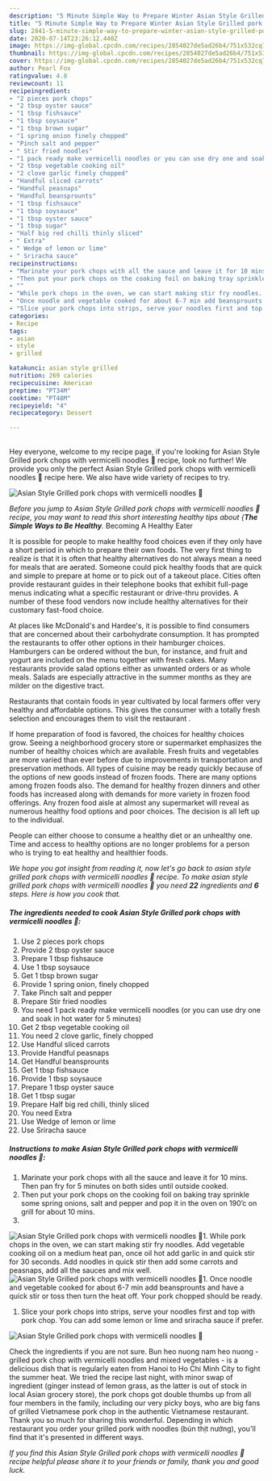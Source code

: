 ```yaml
---
description: "5 Minute Simple Way to Prepare Winter Asian Style Grilled pork chops with vermicelli noodles 🍜"
title: "5 Minute Simple Way to Prepare Winter Asian Style Grilled pork chops with vermicelli noodles 🍜"
slug: 2841-5-minute-simple-way-to-prepare-winter-asian-style-grilled-pork-chops-with-vermicelli-noodles
date: 2020-07-14T23:26:12.440Z
image: https://img-global.cpcdn.com/recipes/2854027de5ad26b4/751x532cq70/asian-style-grilled-pork-chops-with-vermicelli-noodles-🍜-recipe-main-photo.jpg
thumbnail: https://img-global.cpcdn.com/recipes/2854027de5ad26b4/751x532cq70/asian-style-grilled-pork-chops-with-vermicelli-noodles-🍜-recipe-main-photo.jpg
cover: https://img-global.cpcdn.com/recipes/2854027de5ad26b4/751x532cq70/asian-style-grilled-pork-chops-with-vermicelli-noodles-🍜-recipe-main-photo.jpg
author: Pearl Fox
ratingvalue: 4.8
reviewcount: 11
recipeingredient:
- "2 pieces pork chops"
- "2 tbsp oyster sauce"
- "1 tbsp fishsauce"
- "1 tbsp soysauce"
- "1 tbsp brown sugar"
- "1 spring onion finely chopped"
- "Pinch salt and pepper"
- " Stir fried noodles"
- "1 pack ready make vermicelli noodles or you can use dry one and soak in hot water for 5 minutes"
- "2 tbsp vegetable cooking oil"
- "2 clove garlic finely chopped"
- "Handful sliced carrots"
- "Handful peasnaps"
- "Handful beansprounts"
- "1 tbsp fishsauce"
- "1 tbsp soysauce"
- "1 tbsp oyster sauce"
- "1 tbsp sugar"
- "Half big red chilli thinly sliced"
- " Extra"
- " Wedge of lemon or lime"
- " Sriracha sauce"
recipeinstructions:
- "Marinate your pork chops with all the sauce and leave it for 10 mins. Then pan fry for 5 minutes on both sides until outside cooked."
- "Then put your pork chops on the cooking foil on baking tray sprinkle some spring onions, salt and pepper and pop it in the oven on 190’c on grill for about 10 mins."
- ""
- "While pork chops in the oven, we can start making stir fry noodles. Add vegetable cooking oil on a medium heat pan, once oil hot add garlic in and quick stir for 30 seconds. Add noodles in quick stir then add some carrots and peasnaps, add all the sauces and mix well."
- "Once noodle and vegetable cooked for about 6-7 min add beansprounts and have a quick stir or toss then turn the heat off. Your pork chopped should be ready."
- "Slice your pork chops into strips, serve your noodles first and top with pork chop. You can add some lemon or lime and sriracha sauce if prefer."
categories:
- Recipe
tags:
- asian
- style
- grilled

katakunci: asian style grilled 
nutrition: 269 calories
recipecuisine: American
preptime: "PT34M"
cooktime: "PT48M"
recipeyield: "4"
recipecategory: Dessert

---
```

<br>
Hey everyone, welcome to my recipe page, if you're looking for Asian Style Grilled pork chops with vermicelli noodles 🍜 recipe, look no further! We provide you only the perfect Asian Style Grilled pork chops with vermicelli noodles 🍜 recipe here. We also have wide variety of recipes to try.
<br>


![Asian Style Grilled pork chops with vermicelli noodles 🍜](https://img-global.cpcdn.com/recipes/2854027de5ad26b4/751x532cq70/asian-style-grilled-pork-chops-with-vermicelli-noodles-🍜-recipe-main-photo.jpg)

<i>Before you jump to Asian Style Grilled pork chops with vermicelli noodles 🍜 recipe, you may want to read this short interesting healthy tips about {<strong>The Simple Ways to Be Healthy</strong>.</i>
Becoming A Healthy Eater

It is possible for people to make healthy food choices even if they only have a short period in which to prepare their own foods. The very first thing to realize is that it is often that healthy alternatives do not always mean a need for meals that are aerated. Someone could pick healthy foods that are quick and simple to prepare at home or to pick out of a takeout place. Cities often provide restaurant guides in their telephone books that exhibit full-page menus indicating what a specific restaurant or drive-thru provides. A number of these food vendors now include healthy alternatives for their customary fast-food choice.

At places like McDonald's and Hardee's, it is possible to find consumers that are concerned about their carbohydrate consumption.  It has prompted the restaurants to offer other options in their hamburger choices. Hamburgers can be ordered without the bun, for instance, and fruit and yogurt are included on the menu together with fresh cakes. Many restaurants provide salad options either as unwanted orders or as whole meals.  Salads are especially attractive in the summer months as they are milder on the digestive tract.

Restaurants that contain foods in year cultivated by local farmers offer very healthy and affordable options.  This gives the consumer with a totally fresh selection and encourages them to visit the restaurant .

If home preparation of food is favored, the choices for healthy choices grow. Seeing a neighborhood grocery store or supermarket emphasizes the number of healthy choices which are available. Fresh fruits and vegetables are more varied than ever before due to improvements in transportation and preservation methods.  All types of cuisine may be ready quickly because of the options of new goods instead of frozen foods. There are many options among frozen foods also. The demand for healthy frozen dinners and other foods has increased along with demands for more variety in frozen food offerings. Any frozen food aisle at almost any supermarket will reveal as numerous healthy food options and poor choices. The decision is all left up to the individual.

People can either choose to consume a healthy diet or an unhealthy one. Time and access to healthy options are no longer problems for a person who is trying to eat healthy and healthier foods.


<i>We hope you got insight from reading it, now let's go back to asian style grilled pork chops with vermicelli noodles 🍜 recipe. To make asian style grilled pork chops with vermicelli noodles 🍜 you need <strong>22</strong> ingredients and <strong>6</strong> steps. Here is how you cook that.
</i>

##### The ingredients needed to cook Asian Style Grilled pork chops with vermicelli noodles 🍜:

1. Use 2 pieces pork chops
1. Provide 2 tbsp oyster sauce
1. Prepare 1 tbsp fishsauce
1. Use 1 tbsp soysauce
1. Get 1 tbsp brown sugar
1. Provide 1 spring onion, finely chopped
1. Take Pinch salt and pepper
1. Prepare  Stir fried noodles
1. You need 1 pack ready make vermicelli noodles (or you can use dry one and soak in hot water for 5 minutes)
1. Get 2 tbsp vegetable cooking oil
1. You need 2 clove garlic, finely chopped
1. Use Handful sliced carrots
1. Provide Handful peasnaps
1. Get Handful beansprounts
1. Get 1 tbsp fishsauce
1. Provide 1 tbsp soysauce
1. Prepare 1 tbsp oyster sauce
1. Get 1 tbsp sugar
1. Prepare Half big red chilli, thinly sliced
1. You need  Extra
1. Use  Wedge of lemon or lime
1. Use  Sriracha sauce


##### Instructions to make Asian Style Grilled pork chops with vermicelli noodles 🍜:

1. Marinate your pork chops with all the sauce and leave it for 10 mins. Then pan fry for 5 minutes on both sides until outside cooked.
1. Then put your pork chops on the cooking foil on baking tray sprinkle some spring onions, salt and pepper and pop it in the oven on 190’c on grill for about 10 mins.
1. 
<img src="//assets-global.cpcdn.com/assets/icons/button_play-2c75c40dde080a61004c1f40b05d8f140eaff45d7e9e6481dc71c63d2e7c4909.png" alt="Asian Style Grilled pork chops with vermicelli noodles 🍜">1. While pork chops in the oven, we can start making stir fry noodles. Add vegetable cooking oil on a medium heat pan, once oil hot add garlic in and quick stir for 30 seconds. Add noodles in quick stir then add some carrots and peasnaps, add all the sauces and mix well.
<img src="//assets-global.cpcdn.com/assets/icons/button_play-2c75c40dde080a61004c1f40b05d8f140eaff45d7e9e6481dc71c63d2e7c4909.png" alt="Asian Style Grilled pork chops with vermicelli noodles 🍜">1. Once noodle and vegetable cooked for about 6-7 min add beansprounts and have a quick stir or toss then turn the heat off. Your pork chopped should be ready.
1. Slice your pork chops into strips, serve your noodles first and top with pork chop. You can add some lemon or lime and sriracha sauce if prefer.
<img src="//assets-global.cpcdn.com/assets/icons/button_play-2c75c40dde080a61004c1f40b05d8f140eaff45d7e9e6481dc71c63d2e7c4909.png" alt="Asian Style Grilled pork chops with vermicelli noodles 🍜">

Check the ingredients if you are not sure. Bun heo nuong nam heo nuong - grilled pork chop with vermicelli noodles and mixed vegetables - is a delicious dish that is regularly eaten from Hanoi to Ho Chi Minh City to fight the summer heat. We tried the recipe last night, with minor swap of ingredient (ginger instead of lemon grass, as the latter is out of stock in local Asian grocery store), the pork chops got double thumbs up from all four members in the family, including our very picky boys, who are big fans of grilled Vietnamese pork chop in the authentic Vietnamese restaurant. Thank you so much for sharing this wonderful. Depending in which restaurant you order your grilled pork with noodles (bún thịt nướng), you&#39;ll find that it&#39;s presented in different ways. 

<i>If you find this Asian Style Grilled pork chops with vermicelli noodles 🍜 recipe helpful please share it to your friends or family, thank you and good luck.</i>
